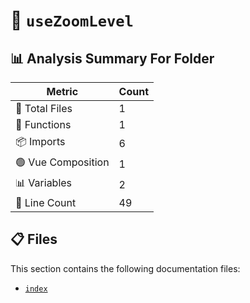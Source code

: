 # 📁 `useZoomLevel`

## 📊 Analysis Summary For Folder

| Metric | Count |
|--------|-------|
| 📁 Total Files | 1 |
| 🔧 Functions | 1 |
| 📦 Imports | 6 |
| 🟢 Vue Composition | 1 |
| 📊 Variables | 2 |
| 🔢 Line Count | 49 |


## 📋 Files

This section contains the following documentation files:

- [`index`](./index.md)